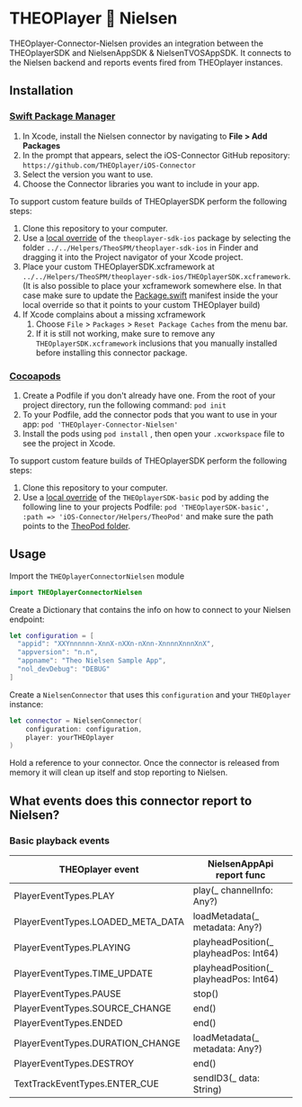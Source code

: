 # THEOPlayer 🤝 Nielsen

THEOplayer-Connector-Nielsen provides an integration between the THEOplayerSDK and NielsenAppSDK & NielsenTVOSAppSDK. It connects to the Nielsen backend and reports events fired from THEOplayer instances.

## Installation

### [Swift Package Manager](https://swift.org/package-manager/)

1. In Xcode, install the Nielsen connector by navigating to **File > Add Packages**
2. In the prompt that appears, select the iOS-Connector GitHub repository: `https://github.com/THEOplayer/iOS-Connector`
3. Select the version you want to use.
4. Choose the Connector libraries you want to include in your app.

To support custom feature builds of THEOplayerSDK perform the following steps:

1. Clone this repository to your computer.
2. Use a [local override](https://developer.apple.com/documentation/xcode/editing-a-package-dependency-as-a-local-package) of the `theoplayer-sdk-ios` package by selecting the folder `../../Helpers/TheoSPM/theoplayer-sdk-ios` in Finder and dragging it into the Project navigator of your Xcode project.
3. Place your custom THEOplayerSDK.xcframework at `../../Helpers/TheoSPM/theoplayer-sdk-ios/THEOplayerSDK.xcframework`. (It is also possible to place your xcframework somewhere else. In that case make sure to update the [Package.swift](../../Helpers/TheoSPM/theoplayer-sdk-ios/Package.swift) manifest inside the your local override so that it points to your custom THEOplayer build)
4. If Xcode complains about a missing xcframework
   1. Choose `File` > `Packages` > `Reset Package Caches` from the menu bar.
   2. If it is still not working, make sure to remove any `THEOplayerSDK.xcframework` inclusions that you manually installed before installing this connector package.

### [Cocoapods](https://guides.cocoapods.org/using/getting-started.html#getting-started)

1. Create a Podfile if you don't already have one. From the root of your project directory, run the following command: `pod init`
2. To your Podfile, add the connector pods that you want to use in your app: `pod 'THEOplayer-Connector-Nielsen'`
3. Install the pods using `pod install` , then open your `.xcworkspace` file to see the project in Xcode.

To support custom feature builds of THEOplayerSDK perform the following steps:

1. Clone this repository to your computer.
2. Use a [local override](https://guides.cocoapods.org/using/the-podfile.html#using-the-files-from-a-folder-local-to-the-machine) of the `THEOplayerSDK-basic` pod by adding the following line to your projects Podfile: `pod 'THEOplayerSDK-basic', :path => 'iOS-Connector/Helpers/TheoPod'` and make sure the path points to the [TheoPod folder](../../Helpers/TheoPod).

## Usage

Import the `THEOplayerConnectorNielsen` module

```swift
import THEOplayerConnectorNielsen
```

Create a Dictionary that contains the info on how to connect to your Nielsen endpoint:

```swift
let configuration = [
  "appid": "XXYnnnnnn-XnnX-nXXn-nXnn-XnnnnXnnnXnX",
  "appversion": "n.n",
  "appname": "Theo Nielsen Sample App",
  "nol_devDebug": "DEBUG"
]
```

Create a `NielsenConnector` that uses this `configuration` and your `THEOplayer` instance:

```swift
let connector = NielsenConnector(
    configuration: configuration,
    player: yourTHEOplayer
)
```

Hold a reference to your connector. Once the connector is released from memory it will clean up itself and stop reporting to Nielsen.

## What events does this connector report to Nielsen?

### Basic playback events

| THEOplayer event                  | NielsenAppApi report func              |
| --------------------------------- | -------------------------------------- |
| PlayerEventTypes.PLAY             | play(_ channelInfo: Any?)              |
| PlayerEventTypes.LOADED_META_DATA | loadMetadata(_ metadata: Any?)         |
| PlayerEventTypes.PLAYING          | playheadPosition(_ playheadPos: Int64) |
| PlayerEventTypes.TIME_UPDATE      | playheadPosition(_ playheadPos: Int64) |
| PlayerEventTypes.PAUSE            | stop()                                 |
| PlayerEventTypes.SOURCE_CHANGE    | end()                                  |
| PlayerEventTypes.ENDED            | end()                                  |
| PlayerEventTypes.DURATION_CHANGE  | loadMetadata(_ metadata: Any?)         |
| PlayerEventTypes.DESTROY          | end()                                  |
| TextTrackEventTypes.ENTER_CUE     | sendID3(_ data: String)                |
